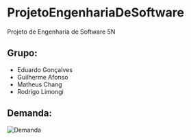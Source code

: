 # ProjetoEngenhariaDeSoftware
Projeto de Engenharia de Software 5N


## Grupo:
- Eduardo Gonçalves
- Guilherme Afonso
- Matheus Chang
- Rodrigo Limongi

## Demanda:
![Demanda](https://github.com/ChangProg/ProjetoEngenhariaDeSoftware/blob/main/img/Engenharia%20de%20Software%20-%20TG1.png)
